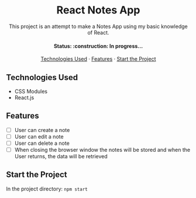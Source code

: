 <h1 align='center'>React Notes App</h1>

<p align='center'>This project is an attempt to make a Notes App using my basic knowledge of React.</p>

<h4 align='center'>Status: :construction: In progress...</h4>

<p align='center'>
  <a href='technologies-used'>Technologies Used</a> ·
  <a href='features'>Features</a> ·
  <a href='start-the-project'>Start the Project</a>
</p>

## Technologies Used
- CSS Modules
- React.js

## Features
- [ ] User can create a note
- [ ] User can edit a note
- [ ] User can delete a note
- [ ] When closing the browser window the notes will be stored and when the User returns, the data will be retrieved

## Start the Project

In the project directory:
`npm start`
